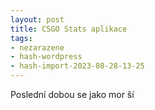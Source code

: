 ```yaml
---
layout: post
title: CSGO Stats aplikace
tags:
- nezarazene
- hash-wordpress
- hash-import-2023-08-28-13-25
---
```


Poslední dobou se jako mor ší

<!--kg-card-end: html-->